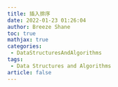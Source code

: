 ```yaml
---
title: 插入排序
date: 2022-01-23 01:26:04
author: Breeze Shane
toc: true
mathjax: true
categories:
 - DataStructuresAndAlgorithms
tags:
 - Data Structures and Algorithms
article: false
---
```


